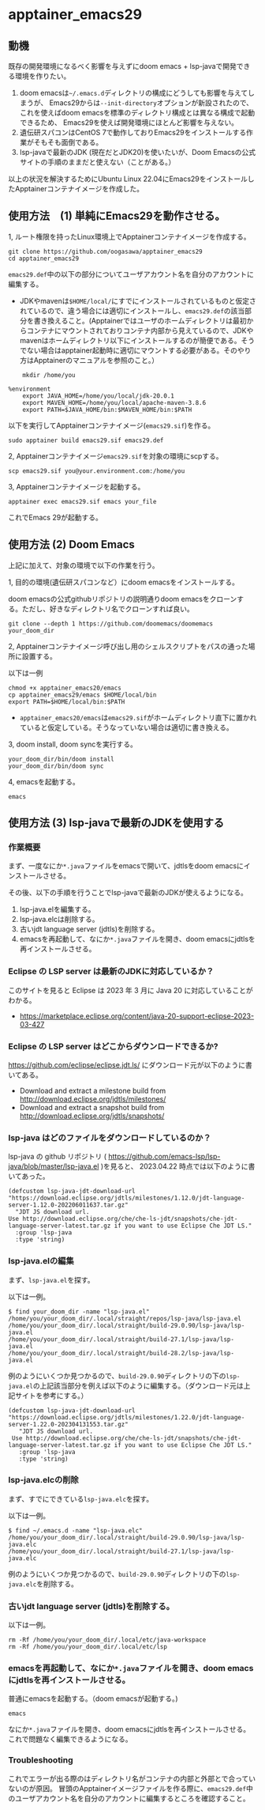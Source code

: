 # apptainer_emacs29

## 動機

既存の開発環境になるべく影響を与えずにdoom emacs + lsp-javaで開発できる環境を作りたい。

1. doom emacsは`~/.emacs.d`ディレクトリの構成にどうしても影響を与えてしまうが、
Emacs29からは`--init-directory`オプションが新設されたので、これを使えばdoom emacsを標準のディレクトリ構成とは異なる構成で起動できるため、
Emacs29を使えば開発環境にほとんど影響を与えない。
2. 遺伝研スパコンはCentOS 7で動作しておりEmacs29をインストールする作業がそもそも面倒である。
3. lsp-javaで最新のJDK (現在だとJDK20)を使いたいが、Doom Emacsの公式サイトの手順のままだと使えない（ことがある。）

以上の状況を解決するためにUbuntu Linux 22.04にEmacs29をインストールしたApptainerコンテナイメージを作成した。

## 使用方法　(1) 単純にEmacs29を動作させる。

1, ルート権限を持ったLinux環境上でApptainerコンテナイメージを作成する。

```
git clone https://github.com/oogasawa/apptainer_emacs29
cd apptainer_emacs29
```

`emacs29.def`中の以下の部分についてユーザアカウント名を自分のアカウントに編集する。

- JDKやmavenは`$HOME/local/`にすでにインストールされているものと仮定されているので、違う場合には適切にインストールし、`emacs29.def`の該当部分を書き換えること。(Apptainerではユーザのホームディレクトリは最初からコンテナにマウントされておりコンテナ内部から見えているので、JDKやmavenはホームディレクトリ以下にインストールするのが簡便である。そうでない場合はapptainer起動時に適切にマウントする必要がある。そのやり方はApptainerのマニュアルを参照のこと。）

```
    mkdir /home/you

%environment
    export JAVA_HOME=/home/you/local/jdk-20.0.1
    export MAVEN_HOME=/home/you/local/apache-maven-3.8.6
    export PATH=$JAVA_HOME/bin:$MAVEN_HOME/bin:$PATH

```

以下を実行してApptainerコンテナイメージ(`emacs29.sif`)を作る。

```
sudo apptainer build emacs29.sif emacs29.def
```

2, Apptainerコンテナイメージ`emacs29.sif`を対象の環境にscpする。

```
scp emacs29.sif you@your.environment.com:/home/you
```

3, Apptainerコンテナイメージを起動する。

```
apptainer exec emacs29.sif emacs your_file
```

これでEmacs 29が起動する。


## 使用方法 (2) Doom Emacs

上記に加えて、対象の環境で以下の作業を行う。

1, 目的の環境(遺伝研スパコンなど）にdoom emacsをインストールする。

doom emacsの公式githubリポジトリの説明通りdoom emacsをクローンする。ただし、好きなディレクトリ名でクローンすれば良い。

```
git clone --depth 1 https://github.com/doomemacs/doomemacs your_doom_dir
```

2, Apptainerコンテナイメージ呼び出し用のシェルスクリプトをパスの通った場所に設置する。

以下は一例

```
chmod +x apptainer_emacs20/emacs
cp apptainer_emacs29/emacs $HOME/local/bin
export PATH=$HOME/local/bin:$PATH
```

- `apptainer_emacs20/emacs`は`emacs29.sif`がホームディレクトリ直下に置かれていると仮定している。そうなっていない場合は適切に書き換える。


3, doom install, doom syncを実行する。

```
your_doom_dir/bin/doom install
your_doom_dir/bin/doom sync
```

4, emacsを起動する。

```
emacs
```


## 使用方法 (3) lsp-javaで最新のJDKを使用する

### 作業概要

まず、一度なにか`*.java`ファイルをemacsで開いて、jdtlsをdoom emacsにインストールさせる。

その後、以下の手順を行うことでlsp-javaで最新のJDKが使えるようになる。

1. lsp-java.elを編集する。
2. lsp-java.elcは削除する。
3. 古いjdt language server (jdtls)を削除する。
4. emacsを再起動して、なにか`*.java`ファイルを開き、doom emacsにjdtlsを再インストールさせる。

### Eclipse の LSP server は最新のJDKに対応しているか？

このサイトを見ると Eclipse は 2023 年 3 月に Java 20 に対応していることがわかる。

- https://marketplace.eclipse.org/content/java-20-support-eclipse-2023-03-427

### Eclipse の LSP server はどこからダウンロードできるか?

https://github.com/eclipse/eclipse.jdt.ls/ にダウンロード元が以下のように書いてある。

- Download and extract a milestone build from http://download.eclipse.org/jdtls/milestones/
- Download and extract a snapshot build from http://download.eclipse.org/jdtls/snapshots/

### lsp-java はどのファイルをダウンロードしているのか？

lsp-java の github リポジトリ ( https://github.com/emacs-lsp/lsp-java/blob/master/lsp-java.el )を見ると、 2023.04.22 時点では以下のように書いてあった。

```
(defcustom lsp-java-jdt-download-url "https://download.eclipse.org/jdtls/milestones/1.12.0/jdt-language-server-1.12.0-202206011637.tar.gz"
  "JDT JS download url.
Use http://download.eclipse.org/che/che-ls-jdt/snapshots/che-jdt-language-server-latest.tar.gz if you want to use Eclipse Che JDT LS."
  :group 'lsp-java
  :type 'string)
```

### lsp-java.elの編集

まず、`lsp-java.el`を探す。

以下は一例。

```
$ find your_doom_dir -name "lsp-java.el"
/home/you/your_doom_dir/.local/straight/repos/lsp-java/lsp-java.el
/home/you/your_doom_dir/.local/straight/build-29.0.90/lsp-java/lsp-java.el
/home/you/your_doom_dir/.local/straight/build-27.1/lsp-java/lsp-java.el
/home/you/your_doom_dir/.local/straight/build-28.2/lsp-java/lsp-java.el
```

例のようにいくつか見つかるので、`build-29.0.90`ディレクトリの下の`lsp-java.el`の上記該当部分を例えば以下のように編集する。（ダウンロード元は上記サイトを参考にする。）

```
(defcustom lsp-java-jdt-download-url "https://download.eclipse.org/jdtls/milestones/1.22.0/jdt-language-server-1.22.0-202304131553.tar.gz"
   "JDT JS download url.
 Use http://download.eclipse.org/che/che-ls-jdt/snapshots/che-jdt-language-server-latest.tar.gz if you want to use Eclipse Che JDT LS."
   :group 'lsp-java
   :type 'string)
```

### lsp-java.elcの削除

まず、すでにできている`lsp-java.elc`を探す。

以下は一例。

```
$ find ~/.emacs.d -name "lsp-java.elc"
/home/you/your_doom_dir/.local/straight/build-29.0.90/lsp-java/lsp-java.elc
/home/you/your_doom_dir/.local/straight/build-27.1/lsp-java/lsp-java.elc          
```

例のようにいくつか見つかるので、`build-29.0.90`ディレクトリの下の`lsp-java.elc`を削除する。

### 古いjdt language server (jdtls)を削除する。

以下は一例。

```
rm -Rf /home/you/your_doom_dir/.local/etc/java-workspace
rm -Rf /home/you/your_doom_dir/.local/etc/lsp
```

### emacsを再起動して、なにか`*.java`ファイルを開き、doom emacsにjdtlsを再インストールさせる。

普通にemacsを起動する。（doom emacsが起動する。)

```
emacs
```

なにか`*.java`ファイルを開き、doom emacsにjdtlsを再インストールさせる。これで問題なく編集できるようになる。

### Troubleshooting

これでエラーが出る際のはディレクトリ名がコンテナの内部と外部とで合っていないのが原因。
冒頭のApptainerイメージファイルを作る際に、`emacs29.def`中のユーザアカウント名を自分のアカウントに編集するところを確認すること。

